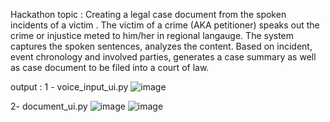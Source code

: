 Hackathon topic : Creating a legal case document from the spoken incidents of a victim .
The victim of a crime (AKA petitioner) speaks out the crime or injustice meted to him/her in regional langauge. The system captures the spoken sentences, analyzes the content. Based on incident, event chronology and involved parties, generates a case summary as well as case document to be filed into a court of law.

output :
1 - voice_input_ui.py
![image](https://github.com/user-attachments/assets/ca09b135-acd5-40f3-9478-c12756a87ea2)

2- document_ui.py
![image](https://github.com/user-attachments/assets/d4e807d2-2f35-43a5-8f6a-a76c1a88e871)
![image](https://github.com/user-attachments/assets/d9304737-0dff-40c1-b3c8-75ac07c74e46)



